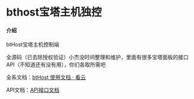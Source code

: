 # bthost宝塔主机独控

#### 介绍
btHost宝塔主机控制端

全源码（已去除授权验证）小杰没时间整理和维护，里面有很多宝塔面板的接口API（不知道还有没有用），你们各取所需吧

全系文档：[btHost 使用文档 · 看云](https://www.kancloud.cn/youngxj/bthost_manual/1926353)

API文档：[API接口文档](https://docs.apipost.cn/view/bad40855d7b411f5#2685899)

